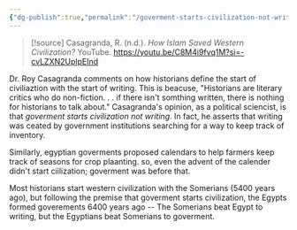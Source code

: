 ```yaml
---
{"dg-publish":true,"permalink":"/goverment-starts-civilization-not-writing/","tags":["history","archived"]}
---
```


> [!source] Casagranda, R. (n.d.). _How Islam Saved Western Civilization?_ YouTube. https://youtu.be/C8M4i9fvq1M?si=-cvLZXN2UplpEInd

Dr. Roy Casagranda comments on how historians define the start of civiliaztion with the start of writing. This is beacuse, "Historians are literary critics who do non-fiction. . . if there isn't somthing written, there is nothing for historians to talk about." Casagranda's opinion, as a political sciencist, is that *goverment starts civilization not writing*. In fact, he asserts that writing was ceated by government institutions searching for a way to keep track of inventory.

Similarly, egyptian goverments proposed calendars to help farmers keep track of seasons for crop plaanting. so, even the advent of the calender didn't start ciilization; goverment was before that.

Most historians start western civilization with the Somerians (5400 years ago), but following the premise that goverment starts civilization, the Egypts formed goverements 6400 years ago -- The Somerians beat Egypt to writing, but the Egyptians beat Somerians to goverment.